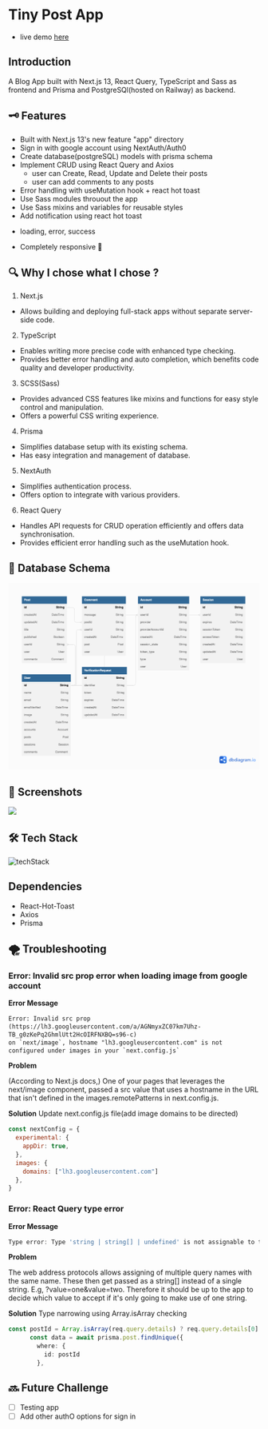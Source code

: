 # Tiny Post App

* live demo <a href="https://tiny-post-app.vercel.app/" target="_blank" rel="noopener">here</a>


## Introduction

A Blog App built with Next.js 13, React Query, TypeScript and Sass as frontend and Prisma and PostgreSQl(hosted on Railway) as backend.

## 🗝️ Features

* Built with Next.js 13's new feature "app" directory
* Sign in with google account using NextAuth/Auth0
* Create database(postgreSQL) models with prisma schema
* Implement CRUD using React Query and Axios
    - user can Create, Read, Update and Delete their posts
    - user can add comments to any posts
* Error handling with useMutation hook + react hot toast
* Use Sass modules throuout the app
* Use Sass mixins and variables for reusable styles
* Add notification using react hot toast
 - loading, error, success
* Completely responsive 🙌

## 🔍 Why I chose what I chose ?
1. Next.js
  * Allows building and deploying full-stack apps without separate server-side code.
2. TypeScript
  * Enables writing more precise code with enhanced type checking.
  * Provides better error handling and auto completion, which benefits code quality and developer productivity.
3. SCSS(Sass)
  * Provides advanced CSS features like mixins and functions for easy style control and manipulation.
  * Offers a powerful CSS writing experience.
4. Prisma
  * Simplifies database setup with its existing schema.
  * Has easy integration and management of database.
5. NextAuth
  * Simplifies authentication process.
  * Offers option to integrate with various providers.
6. React Query
  * Handles API requests for CRUD operation efficiently and offers data synchronisation.
  * Provides efficient error handling such as the useMutation hook.
## 📀 Database Schema
![schema](./public/schema-diagram.png)

## 📸 Screenshots
<img src="https://imgur.com/hLy3Pad.jpg" width="350" height="auto">

## 🛠️ Tech Stack
![techStack](https://imgur.com/bULrrqm.png)

## Dependencies
* React-Hot-Toast
* Axios
* Prisma

##  🌪️ Troubleshooting

###  Error: Invalid src prop error when loading image from google account

**Error Message**

```
Error: Invalid src prop (https://lh3.googleusercontent.com/a/AGNmyxZC07km7Uhz-TB_g0zKePq2GhmlUtt2HcOIRFNXBQ=s96-c) 
on `next/image`, hostname "lh3.googleusercontent.com" is not configured under images in your `next.config.js`
```

**Problem**

(According to Next.js docs,) One of your pages that leverages the next/image component, passed a src value that uses a hostname in the URL that isn't defined in the images.remotePatterns in next.config.js.

**Solution**
Update next.config.js file(add image domains to be directed)
```js
const nextConfig = {
  experimental: {
    appDir: true,
  },
  images: {
    domains: ["lh3.googleusercontent.com"]
  },
}
```
###  Error: React Query type error

**Error Message**

```jsx
Type error: Type 'string | string[] | undefined' is not assignable to type 'string | undefined'.
```

**Problem**

The web address protocols allows assigning of multiple query names with the same name. These then get passed as a string[] instead of a single string.
E.g, ?value=one&value=two. Therefore it should be up to the app to decide which value to accept if it's only going to make use of one string.

**Solution**
Type narrowing using Array.isArray checking
```ts
const postId = Array.isArray(req.query.details) ? req.query.details[0] : req.query.details
      const data = await prisma.post.findUnique({
        where: {
          id: postId
        },
```

## 🔜 Future Challenge
- [ ] Testing app 
- [ ] Add other authO options for sign in